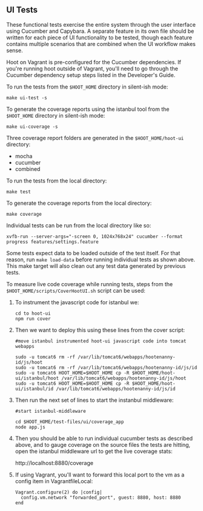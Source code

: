 ## UI Tests

These functional tests exercise the entire system through the user interface using Cucumber and Capybara.  A separate feature in its own file should be written for each piece of UI functionality to be tested, though each feature contains multiple scenarios that are combined when the UI workflow makes sense.

Hoot on Vagrant is pre-configured for the Cucumber dependencies.  If you're running hoot outside of Vagrant, you'll need to go through the Cucumber dependency setup steps listed in the Developer's Guide.

To run the tests from the `$HOOT_HOME` directory in silent-ish mode:

`make ui-test -s`

To generate the coverage reports using the istanbul tool from the `$HOOT_HOME` directory in silent-ish mode:

`make ui-coverage -s`

Three coverage report folders are generated in the `$HOOT_HOME/hoot-ui` directory:

* mocha
* cucumber
* combined


To run the tests from the local directory:

`make test` 

To generate the coverage reports from the local directory:

`make coverage`

Individual tests can be run from the local directory like so:

`xvfb-run --server-args="-screen 0, 1024x768x24" cucumber --format progress features/settings.feature`

Some tests expect data to be loaded outside of the test itself.  For that reason, run `make load-data` before running individual tests as shown above.  This make target will also clean out any test data generated by previous tests.

To measure live code coverage while running tests, steps from the `$HOOT_HOME/scripts/CoverHootUI.sh` script can be used:

1. To instrument the javascript code for istanbul we:

    ```
    cd to hoot-ui
    npm run cover
    ```
    
2. Then we want to deploy this using these lines from the cover script:

    `#move istanbul instrumented hoot-ui javascript code into tomcat webapps`
    
    ```
    sudo -u tomcat6 rm -rf /var/lib/tomcat6/webapps/hootenanny-id/js/hoot
    sudo -u tomcat6 rm -rf /var/lib/tomcat6/webapps/hootenanny-id/js/id
    sudo -u tomcat6 HOOT_HOME=$HOOT_HOME cp -R $HOOT_HOME/hoot-ui/istanbul/hoot /var/lib/tomcat6/webapps/hootenanny-id/js/hoot
    sudo -u tomcat6 HOOT_HOME=$HOOT_HOME cp -R $HOOT_HOME/hoot-ui/istanbul/id /var/lib/tomcat6/webapps/hootenanny-id/js/id
    ```
    
3. Then run the next set of lines to start the instanbul middleware:

    `#start istanbul-middleware`
    
    ```
    cd $HOOT_HOME/test-files/ui/coverage_app
    node app.js
    ```
    
4. Then you should be able to run individual cucumber tests as described above,
and to gauge coverage on the source files the tests are hitting, open the istanbul middleware url to get the live coverage stats:

    http://localhost:8880/coverage

5. If using Vagrant, you'll want to forward this local port to the vm as a config item in VagrantfileLocal:
    ```
    Vagrant.configure(2) do |config|
      config.vm.network "forwarded_port", guest: 8880, host: 8880
    end
    ```

